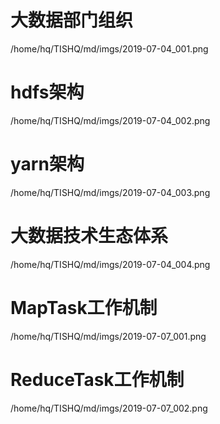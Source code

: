 # 大数据部门组织

/home/hq/TISHQ/md/imgs/2019-07-04_001.png



# hdfs架构

/home/hq/TISHQ/md/imgs/2019-07-04_002.png



# yarn架构

/home/hq/TISHQ/md/imgs/2019-07-04_003.png



# 大数据技术生态体系

/home/hq/TISHQ/md/imgs/2019-07-04_004.png



# MapTask工作机制

/home/hq/TISHQ/md/imgs/2019-07-07_001.png



# ReduceTask工作机制

/home/hq/TISHQ/md/imgs/2019-07-07_002.png







